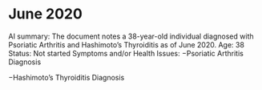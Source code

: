 # June 2020

AI summary: The document notes a 38-year-old individual diagnosed with Psoriatic Arthritis and Hashimoto’s Thyroiditis as of June 2020.
Age: 38
Status: Not started
Symptoms and/or Health Issues: −Psoriatic Arthritis Diagnosis

−Hashimoto’s Thyroiditis Diagnosis